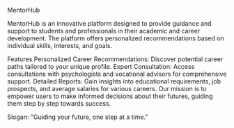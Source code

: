 MentorHub

MentorHub is an innovative platform designed to provide guidance and support to students and professionals in their academic and career development. The platform offers personalized recommendations based on individual skills, interests, and goals.

Features
Personalized Career Recommendations: Discover potential career paths tailored to your unique profile.
Expert Consultation: Access consultations with psychologists and vocational advisors for comprehensive support.
Detailed Reports: Gain insights into educational requirements, job prospects, and average salaries for various careers.
Our mission is to empower users to make informed decisions about their futures, guiding them step by step towards success.

Slogan: "Guiding your future, one step at a time."
